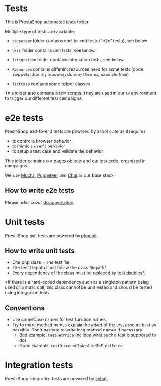 Tests
=====

This is PrestaShop automated tests folder.

Multiple type of tests are available:
- `puppeteer` folder contains end-to-end tests ("e2e" tests), see below
- `Unit` folder contains unit tests, see below
- `Integration` folder contains integration tests, see below

- `Resources` contains different resources need for some tests (code snippets, dummy modules, dummy themes,  example files)
- `TestCase` contains some helper classes

This folder also contains a few scripts. They are used in our CI environment to trigger our different test campaigns.

# e2e tests

PrestaShop end-to-end tests are powered by a tool suite as it requires:
- to control a browser behavior
- to mimic a user's behavior
- to setup a test case and validate the behavior

This folder contains our [pages objects](https://martinfowler.com/bliki/PageObject.html) and our test code, 
organized in campaigns.

We use [Mocha](https://mochajs.org/), [Puppeteer](https://github.com/puppeteer/puppeteer) and 
[Chai](https://www.chaijs.com/) as our base stack.

## How to write e2e tests

Please refer to our [documentation](https://devdocs.prestashop.com/1.7/testing/how-to-create-your-own-web-acceptance-tests/).

# Unit tests

PrestaShop unit tests are powered by [phpunit][1].

## How to write unit tests

- One php class = one test file.
- The test filepath must follow the class filepath/
- Every dependency of the class must be replaced by [test doubles][2]*.

*If there is a hard-coded dependency such as a singleton pattern being used
or a static call, this class cannot be unit tested and should be tested using
integration tests.

## Conventions

- Use camelCase names for test function names.
- Try to make method names explain the *intent* of the test case as best as possible. Don't hesitate to write long method names if necessary.
	- Bad example: `testGetPrice` (no idea what such a test is supposed to do)
	- Good example: `testDiscountIsAppliedToFinalPrice`

# Integration tests

PrestaShop integration tests are powered by [behat][3].

[1]: https://phpunit.de/
[2]: https://martinfowler.com/articles/mocksArentStubs.html#TheDifferenceBetweenMocksAndStubs
[3]: http://behat.org/en/latest/

